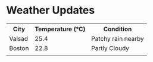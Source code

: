 # Weather Updates

<!-- WEATHER-UPDATE-START -->
<table><tr><th>City</th><th>Temperature (°C)</th><th>Condition</th></tr><tr><td>Valsad</td><td>25.4</td><td>Patchy rain nearby</td></tr><tr><td>Boston</td><td>22.8</td><td>Partly Cloudy</td></tr><tr><td></td><td></td><td></td></tr></table>
<!-- WEATHER-UPDATE-END -->
